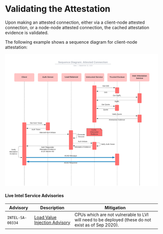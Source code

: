 # Validating the Attestation

Upon making an attested connection, either via a client-node attested connection, or a node-node attested connection, the cached attestation evidence is validated.

The following example shows a sequence diagram for client-node attestation:

![An example of a sequence diagram for client-node attestation.](../.gitbook/assets/client-node-attestation1.png)

#### Live Intel Service Advisories

| Advisory         | Description                                                                                                            | Mitigation                                                                                         |
| ---------------- | ---------------------------------------------------------------------------------------------------------------------- | -------------------------------------------------------------------------------------------------- |
| `INTEL-SA-00334` | [Load Value Injection Advisory](https://www.intel.com/content/www/us/en/security-center/advisory/intel-sa-00334.html)  | CPUs which are not vulnerable to LVI will need to be deployed (these do not exist as of Sep 2020). |
